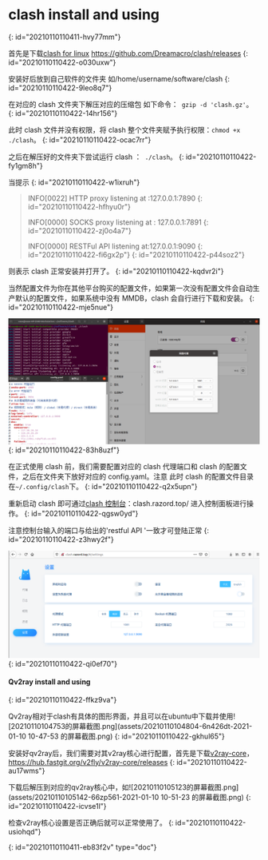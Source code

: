 # clash install and using
{: id="20210110110411-hvy77mm"}

首先是下载[clash for linux](https://github.com/Dreamacro/clash/releases) https://github.com/Dreamacro/clash/releases
{: id="20210110110422-o030uxw"}

安装好后放到自己软件的文件夹 如/home/username/software/clash
{: id="20210110110422-9leo8q7"}

在对应的 clash 文件夹下解压对应的压缩包 如下命令：` gzip -d 'clash.gz'`。
{: id="20210110110422-14hr156"}

此时 clash 文件并没有权限，将 clash 整个文件夹赋予执行权限：`chmod +x ./clash`。
{: id="20210110110422-ocac7rr"}

之后在解压好的文件夹下尝试运行 clash ：` ./clash`。
{: id="20210110110422-fy1gm8h"}

当提示
{: id="20210110110422-w1ixruh"}

> INFO[0022] HTTP proxy listening at :127.0.0.1:7890
> {: id="20210110110422-hfhyu0r"}
>
> INFO[0000] SOCKS proxy listening at : 127.0.0.1:7891
> {: id="20210110110422-zj0o4a7"}
>
> INFO[0000] RESTFul API listening at:127.0.0.1:9090
> {: id="20210110110422-fi6gx2p"}
{: id="20210110110422-p44soz2"}

则表示 clash 正常安装并打开了。
{: id="20210110110422-kqdvr2i"}

当然配置文件为你在其他平台购买的配置文件，如果第一次没有配置文件会自动生产默认的配置文件，如果系统中没有 MMDB，clash 会自行进行下载和安装。
{: id="20210110110422-mje5nue"}

![image.png](assets/20210109204500-qh3t2y7-image.png)
{: id="20210110110422-83h8uzf"}

在正式使用 clash 前，我们需要配置对应的 clash 代理端口和 clash 的配置文件，之后在文件夹下放好对应的 config.yaml。注意  此时 clash 的配置文件目录在`~/.config/clash`下。
{: id="20210110110422-q2x5upn"}

重新启动 clash 即可通过[clash 控制台](https://clash.razord.top/#/settings)：clash.razord.top/ 进入控制面板进行操作。
{: id="20210110110422-qgsw0yd"}

注意控制台输入的端口与给出的'restful API '一致才可登陆正常
{: id="20210110110422-z3hwy2f"}

![image.png](assets/20210109204451-31nyjyr-image.png)
{: id="20210110110422-qi0ef70"}

#### Qv2ray install and using
{: id="20210110110422-ffkz9va"}

Qv2ray相对于clash有具体的图形界面，并且可以在ubuntu中下载并使用![20210110104753的屏幕截图.png](assets/20210110104804-6n426dt-2021-01-10 10-47-53 的屏幕截图.png)
{: id="20210110110422-gkhul65"}

安装好qv2ray后，我们需要对其v2ray核心进行配置，首先是下载[v2ray-core](https://hub.fastgit.org/v2fly/v2ray-core/releases)，https://hub.fastgit.org/v2fly/v2ray-core/releases
{: id="20210110110422-au17wms"}

下载后解压到对应的qv2ray核心中，如![20210110105123的屏幕截图.png](assets/20210110105142-66zp561-2021-01-10 10-51-23 的屏幕截图.png)
{: id="20210110110422-icvse1l"}

检查v2ray核心设置是否正确后就可以正常使用了。
{: id="20210110110422-usiohqd"}

{: id="20210110110411-eb83f2v" type="doc"}
